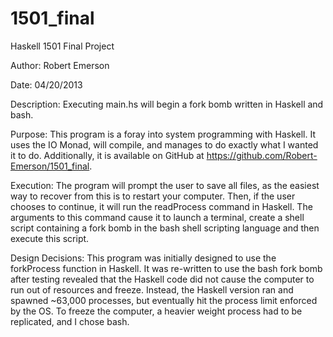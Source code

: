 1501_final
==========

Haskell 1501 Final Project

Author:
Robert Emerson

Date:
04/20/2013

Description:
Executing main.hs will begin a fork bomb written in Haskell and bash.

Purpose:
This program is a foray into system programming with Haskell. It uses the IO Monad,
will compile, and manages to do exactly what I wanted it to do. Additionally, it is
available on GitHub at https://github.com/Robert-Emerson/1501_final.

Execution:
The program will prompt the user to save all files, as the easiest way to recover from this is to restart your computer.
Then, if the user chooses to continue, it will run the readProcess command in Haskell.
The arguments to this command cause it to launch a terminal, create a shell script
containing a fork bomb in the bash shell scripting language and then execute this
script.

Design Decisions:
This program was initially designed to use the forkProcess function in Haskell.
It was re-written to use the bash fork bomb after testing revealed that the Haskell
code did not cause the computer to run out of resources and freeze. Instead, the
Haskell version ran and spawned ~63,000 processes, but eventually hit the process
limit enforced by the OS. To freeze the computer, a heavier weight process had to be
replicated, and I chose bash.
